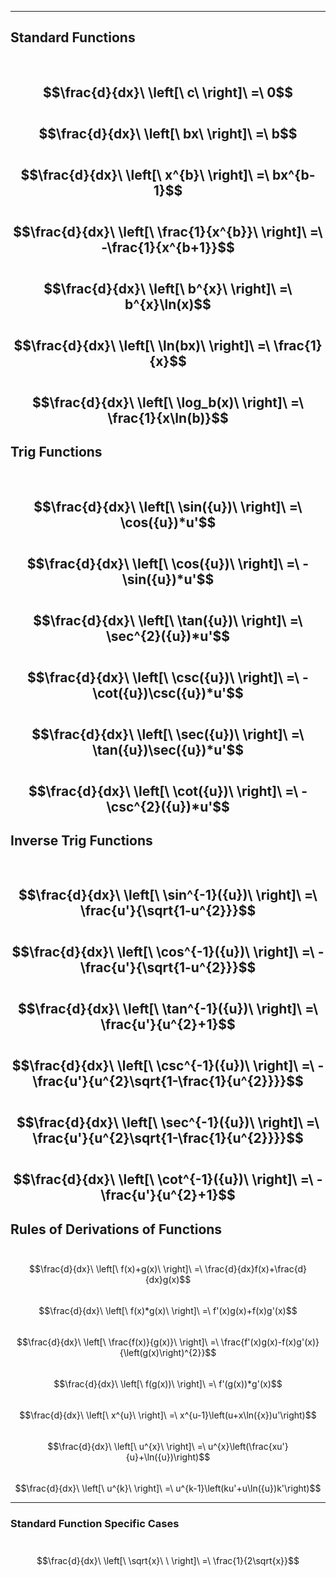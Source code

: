 
---
## Standard Functions
\
$$\frac{d}{dx}\ \left[\ c\ \right]\ =\ 0$$
\
$$\frac{d}{dx}\ \left[\ bx\ \right]\ =\ b$$
\
$$\frac{d}{dx}\ \left[\ x^{b}\ \right]\ =\ bx^{b-1}$$
\
$$\frac{d}{dx}\ \left[\ \frac{1}{x^{b}}\ \right]\ =\ -\frac{1}{x^{b+1}}$$
\
$$\frac{d}{dx}\ \left[\ b^{x}\ \right]\ =\ b^{x}\ln(x)$$
\
$$\frac{d}{dx}\ \left[\ \ln(bx)\ \right]\ =\ \frac{1}{x}$$
\
$$\frac{d}{dx}\ \left[\ \log_b(x)\ \right]\ =\ \frac{1}{x\ln(b)}$$
---
## Trig Functions
\
$$\frac{d}{dx}\ \left[\ \sin({u})\ \right]\ =\ \cos({u})*u'$$
\
$$\frac{d}{dx}\ \left[\ \cos({u})\ \right]\ =\ -\sin({u})*u'$$
\
$$\frac{d}{dx}\ \left[\ \tan({u})\ \right]\ =\ \sec^{2}({u})*u'$$
\
$$\frac{d}{dx}\ \left[\ \csc({u})\ \right]\ =\ -\cot({u})\csc({u})*u'$$
\
$$\frac{d}{dx}\ \left[\ \sec({u})\ \right]\ =\ \tan({u})\sec({u})*u'$$
\
$$\frac{d}{dx}\ \left[\ \cot({u})\ \right]\ =\ -\csc^{2}({u})*u'$$
---
## Inverse Trig Functions
\
$$\frac{d}{dx}\ \left[\ \sin^{-1}({u})\ \right]\ =\ \frac{u'}{\sqrt{1-u^{2}}}$$
\
$$\frac{d}{dx}\ \left[\ \cos^{-1}({u})\ \right]\ =\ -\frac{u'}{\sqrt{1-u^{2}}}$$
\
$$\frac{d}{dx}\ \left[\ \tan^{-1}({u})\ \right]\ =\ \frac{u'}{u^{2}+1}$$
\
$$\frac{d}{dx}\ \left[\ \csc^{-1}({u})\ \right]\ =\ -\frac{u'}{u^{2}\sqrt{1-\frac{1}{u^{2}}}}$$
\
$$\frac{d}{dx}\ \left[\ \sec^{-1}({u})\ \right]\ =\ \frac{u'}{u^{2}\sqrt{1-\frac{1}{u^{2}}}}$$
\
$$\frac{d}{dx}\ \left[\ \cot^{-1}({u})\ \right]\ =\ -\frac{u'}{u^{2}+1}$$
---
## Rules of Derivations of Functions
\
$$\frac{d}{dx}\ \left[\ f(x)+g(x)\ \right]\ =\ \frac{d}{dx}f(x)+\frac{d}{dx}g(x)$$
\
$$\frac{d}{dx}\ \left[\ f(x)*g(x)\ \right]\ =\ f'(x)g(x)+f(x)g'(x)$$
\
$$\frac{d}{dx}\ \left[\ \frac{f(x)}{g(x)}\ \right]\ =\ \frac{f'(x)g(x)-f(x)g'(x)}{\left(g(x)\right)^{2}}$$
\
$$\frac{d}{dx}\ \left[\ f(g(x))\ \right]\ =\ f'(g(x))*g'(x)$$
\
$$\frac{d}{dx}\ \left[\ x^{u}\ \right]\ =\ x^{u-1}\left(u+x\ln({x})u'\right)$$
\
$$\frac{d}{dx}\ \left[\ u^{x}\ \right]\ =\ u^{x}\left(\frac{xu'}{u}+\ln({u})\right)$$
\
$$\frac{d}{dx}\ \left[\ u^{k}\ \right]\ =\ u^{k-1}\left(ku'+u\ln({u})k'\right)$$

---
### Standard Function Specific Cases
\
$$\frac{d}{dx}\ \left[\ \sqrt{x}\ \ \right]\ =\ \frac{1}{2\sqrt{x}}$$
